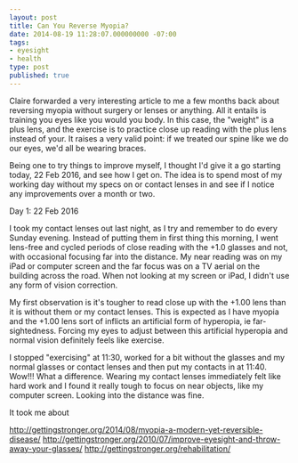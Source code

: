 ```yaml
---
layout: post
title: Can You Reverse Myopia?
date: 2014-08-19 11:28:07.000000000 -07:00
tags:
- eyesight
- health
type: post
published: true
---
```

Claire forwarded a very interesting article to me a few months back about reversing myopia without surgery or lenses or anything.  All it entails is training you eyes like you would you body.  In this case, the "weight" is a plus lens, and the exercise is to practice close up reading with the plus lens instead of your.  It raises a very valid point: if we treated our spine like we do our eyes, we'd all be wearing braces.

Being one to try things to improve myself, I thought I'd give it a go starting today, 22 Feb 2016, and see how I get on.  The idea is to spend most of my working day without my specs on or contact lenses in and see if I notice any improvements over a month or two.

Day 1: 22 Feb 2016

I took my contact lenses out last night, as I try and remember to do every Sunday evening. Instead of putting them in first thing this morning, I went lens-free and cycled periods of close reading with the +1.0 glasses and not, with occasional focusing far into the distance. My near reading was on my iPad or computer screen and the far focus was on a TV aerial on the building across the road. When not looking at my screen or iPad, I didn't use any form of vision correction.

My first observation is it's tougher to read close up with the +1.00 lens than it is without them or my contact lenses.  This is expected as I have myopia and the +1.00 lens sort of inflicts an artificial form of hyperopia, ie far-sightedness. Forcing my eyes to adjust between this artificial hyperopia and normal vision definitely feels like exercise.

I stopped "exercising" at 11:30, worked for a bit without the glasses and my normal glasses or contact lenses and then put my contacts in at 11:40.  Wow!!! What a difference.  Wearing my contact lenses immediately felt like hard work and I found it really tough to focus on near objects, like my computer screen.  Looking into the distance was fine.

It took me about


http://gettingstronger.org/2014/08/myopia-a-modern-yet-reversible-disease/
http://gettingstronger.org/2010/07/improve-eyesight-and-throw-away-your-glasses/
http://gettingstronger.org/rehabilitation/
